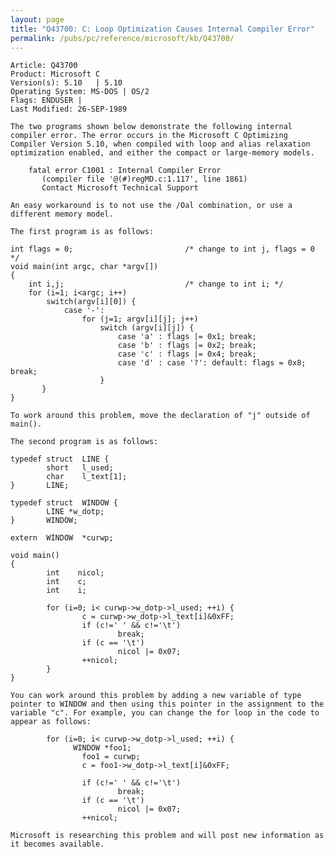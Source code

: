 ```yaml
---
layout: page
title: "Q43700: C: Loop Optimization Causes Internal Compiler Error"
permalink: /pubs/pc/reference/microsoft/kb/Q43700/
---
```


	Article: Q43700
	Product: Microsoft C
	Version(s): 5.10   | 5.10
	Operating System: MS-DOS | OS/2
	Flags: ENDUSER |
	Last Modified: 26-SEP-1989
	
	The two programs shown below demonstrate the following internal
	compiler error. The error occurs in the Microsoft C Optimizing
	Compiler Version 5.10, when compiled with loop and alias relaxation
	optimization enabled, and either the compact or large-memory models.
	
	    fatal error C1001 : Internal Compiler Error
	       (compiler file '@(#)regMD.c:1.117', line 1861)
	       Contact Microsoft Technical Support
	
	An easy workaround is to not use the /Oal combination, or use a
	different memory model.
	
	The first program is as follows:
	
	int flags = 0;                         /* change to int j, flags = 0 */
	void main(int argc, char *argv[])
	{
	    int i,j;                           /* change to int i; */
	    for (i=1; i<argc; i++)
	        switch(argv[i][0]) {
	            case '-':
	                for (j=1; argv[i][j]; j++)
	                    switch (argv[i][j]) {
	                        case 'a' : flags |= 0x1; break;
	                        case 'b' : flags |= 0x2; break;
	                        case 'c' : flags |= 0x4; break;
	                        case 'd' : case '?': default: flags = 0x8; break;
	                    }
	       }
	}
	
	To work around this problem, move the declaration of "j" outside of
	main().
	
	The second program is as follows:
	
	typedef struct  LINE {
	        short   l_used;
	        char    l_text[1];
	}       LINE;
	
	typedef struct  WINDOW {
	        LINE *w_dotp;
	}       WINDOW;
	
	extern  WINDOW  *curwp;
	
	void main()
	{
	        int    nicol;
	        int    c;
	        int    i;
	
	        for (i=0; i< curwp->w_dotp->l_used; ++i) {
	                c = curwp->w_dotp->l_text[i]&0xFF;
	                if (c!=' ' && c!='\t')
	                        break;
	                if (c == '\t')
	                        nicol |= 0x07;
	                ++nicol;
	        }
	}
	
	You can work around this problem by adding a new variable of type
	pointer to WINDOW and then using this pointer in the assignment to the
	variable "c". For example, you can change the for loop in the code to
	appear as follows:
	
	        for (i=0; i< curwp->w_dotp->l_used; ++i) {
	              WINDOW *foo1;
	                foo1 = curwp;
	                c = foo1->w_dotp->l_text[i]&0xFF;
	
	                if (c!=' ' && c!='\t')
	                        break;
	                if (c == '\t')
	                        nicol |= 0x07;
	                ++nicol;
	
	Microsoft is researching this problem and will post new information as
	it becomes available.
